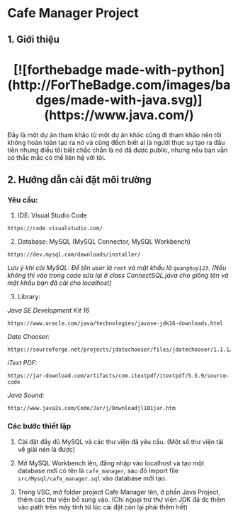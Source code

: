 # Cafe Manager Project	

## 1. Giới thiệu	

<h1 align="center">[![forthebadge made-with-python](http://ForTheBadge.com/images/badges/made-with-java.svg)](https://www.java.com/)</h1>

Đây là một dự án tham khảo từ một dự án khác cũng đi tham khảo nên tôi không hoàn toàn tạo ra nó và cũng đếch biết ai là người thực sự tạo ra đầu tiên nhưng điều tôi biết chắc chắn là nó đã được public, nhưng nếu bạn vẫn có thắc mắc có thể liên hệ với tôi.
## 2. Hướng dẫn cài đặt môi trường 	

### Yêu cầu:	


1.  IDE: Visual Studio Code
```
https://code.visualstudio.com/
```
2.  Database: MySQL (MySQL Connector, MySQL Workbench) 
```
https://dev.mysql.com/downloads/installer/
```
*Lưu ý khi cài MySQL: Để tên user là `root` và mật khẩu là `quanghuy123`. (Nếu không thì vào trong code sửa lại ở class ConnectSQL.java cho giống tên và mật khẩu bạn đã cài cho localhost)*

3.  Library:                

_Java SE Development Kit 16_     
```
https://www.oracle.com/java/technologies/javase-jdk16-downloads.html
```
_Date Chooser:_                   
```
https://sourceforge.net/projects/jdatechooser/files/jdatechooser/1.1.1/jdatechooser_bin_doc_1_1_1.zip/download
```
_iText PDF:_                       
```
https://jar-download.com/artifacts/com.itextpdf/itextpdf/5.5.9/source-code
```
_Java Sound:_                     
```
http://www.java2s.com/Code/Jar/j/Downloadjl101jar.htm
```


### Các bước thiết lập	


1. Cài đặt đầy đủ MySQL và các thư viện đã yêu cầu. (Một số thư viện tải về giải nén là được)

2. Mở MySQL Workbench lên, đăng nhập vào localhost và tạo một database mới có tên là `cafe_manager`, sau đó import file `src/Mysql/cafe_manager.sql` vào database mới tạo.	

3. Trong VSC, mở folder project Cafe Manager lên, ở phần Java Project, thêm các thư viện bổ sung vào. (Chỉ ngoại trừ thư viện JDK đã đc thêm vào path trên máy tính từ lúc cài đặt còn lại phải thêm hết)

